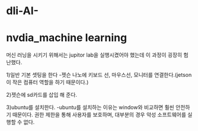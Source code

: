 # dli-AI-

# nvdia_machine learning
머신 러닝을 시키기 위해서는 jupitor lab을 실행시켰어야 했는데 이 과정이 굉장히 험난했다.

1)일반 기본 셋팅을 한다
-젯슨 나노에 키보드 선, 마우스선, 모니터를 연결한다.(jetson이 작은 컴퓨터 역할을 하기 때문이다.)

2)젯슨에 sd카드를 삽입 해 준다.

3)ubuntu를 설치한다.
-ubuntu를 설치하는 이유는 window와 비교하면 훨씬 안전하기 때문이다. 권한 제한을 통해 사용자를 보호하며, 대부분의 경우 악성 소프트웨어를 실행할 수 없다. 
